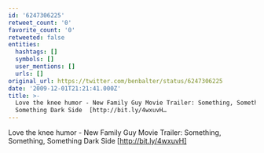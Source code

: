 ```yaml
---
id: '6247306225'
retweet_count: '0'
favorite_count: '0'
retweeted: false
entities:
  hashtags: []
  symbols: []
  user_mentions: []
  urls: []
original_url: https://twitter.com/benbalter/status/6247306225
date: '2009-12-01T21:21:41.000Z'
title: >-
  Love the knee humor - New Family Guy Movie Trailer: Something, Something,
  Something Dark Side  [http://bit.ly/4wxuvH…
---
```


Love the knee humor - New Family Guy Movie Trailer: Something, Something, Something Dark Side  [http://bit.ly/4wxuvH]